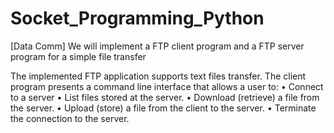 # Socket_Programming_Python
[Data Comm] We will implement a FTP client program and a FTP server program for a simple file transfer


The implemented FTP application supports text files transfer. The client program presents a command line interface that allows a user to:
•	Connect to a server
•	List files stored at the server.
•	Download (retrieve) a file from the server.
•	Upload (store) a file from the client to the server.
•	Terminate the connection to the server.
